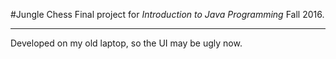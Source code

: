 #Jungle Chess 
Final project for *Introduction to Java Programming* Fall 2016.  

----------
Developed on my old laptop, so the UI may be ugly now.